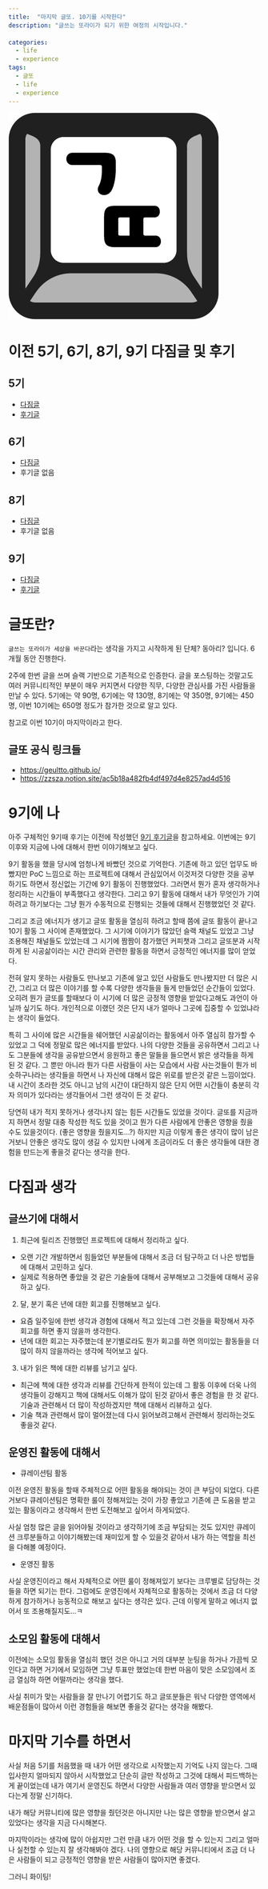 ```yaml
---
title:  "마지막 글또. 10기를 시작한다"
description: "글쓰는 또라이가 되기 위한 여정의 시작입니다."

categories:
  - life
  - experience
tags:
  - 글또
  - life
  - experience
---
```


![글또 아이콘](/assets/images/글또_아이콘.png)

# 이전 5기, 6기, 8기, 9기 다짐글 및 후기

## 5기
- [다짐글](https://baeji77.github.io/life/experience/2020_%EA%B8%80%EB%98%90_5%EA%B8%B0_%EB%8B%A4%EC%A7%90%EA%B8%80/)
- [후기글](https://baeji77.github.io/life/experience/%EA%B8%80%EB%98%90_5%EA%B8%B0_%ED%9B%84%EA%B8%B0/)

## 6기
- [다짐글](https://baeji77.github.io/life/experience/%EA%B8%80%EB%98%90_6%EA%B8%B0_%EB%8B%A4%EC%A7%90%EA%B8%80/)
- 후기글 없음

## 8기
- [다짐글](https://baeji77.github.io/life/experience/%EA%B8%80%EB%98%90_8%EA%B8%B0_%EB%8B%A4%EC%A7%90/)
- 후기글 없음

## 9기
- [다짐글](https://baeji77.github.io/life/experience/%EA%B8%80%EB%98%90_9%EA%B8%B0_%EB%8B%A4%EC%A7%90/)
- [후기글](https://baeji77.github.io/life/experience/%EA%B8%80%EB%98%90_9%EA%B8%B0_-%ED%9B%84%EA%B8%B0/)

# 글또란?

`글쓰는 또라이가 세상을 바꾼다`라는 생각을 가지고 시작하게 된 단체? 동아리? 입니다. 6개월 동안 진행한다.

2주에 한번 글을 쓰며 슬랙 기반으로 기존적으로 인증한다. 글을 포스팅하는 것말고도 여러 커뮤니티적인 부분이 매우 커지면서 다양한 직무, 다양한 관심사를 가진 사람들을 만날 수 있다. 5기에는 약 90명, 6기에는 약 130명, 8기에는 약 350명, 9기에는 450명, 이번 10기에는 650명 정도가 참가한 것으로 알고 있다.

참고로 이번 10기이 마지막이라고 한다.

## 글또 공식 링크들
- https://geultto.github.io/
- https://zzsza.notion.site/ac5b18a482fb4df497d4e8257ad4d516


# 9기에 나

아주 구체적인 9기때 후기는 이전에 작성했던 [9기 후기글](https://baeji77.github.io/life/experience/%EA%B8%80%EB%98%90_9%EA%B8%B0_-%ED%9B%84%EA%B8%B0/)을 참고하세요. 이번에는 9기 이후와 지금에 나에 대해서 한번 이야기해보고 싶다.

9기 활동을 했을 당시에 엄청나게 바빴던 것으로 기억한다. 기존에 하고 있던 업무도 바빴지만 PoC 느낌으로 하는 프로젝트에 대해서 관심있어서 이것저것 다양한 것을 공부하기도 하면서 정신없는 기간에 9기 활동이 진행했었다. 그러면서 뭔가 혼자 생각하거나 정리하는 시간들이 부족했다고 생각한다. 그리고 9기 활동에 대해서 내가 무엇인가 기여하려고 하기보다는 그냥 뭔가 수동적으로 진행되는 것들에 대해서 진행했었던 것 같다.

그리고 조금 에너지가 생기고 글또 활동을 열심히 하려고 할때 쯤에 글또 활동이 끝나고 10기 활동 그 사이에 존재했었다. 그 시기에 이야기가 많았던 슬랙 채널도 있었고 그냥 조용해진 채널들도 있었는데 그 시기에 짬짬이 참가했던 커피챗과 그리고 글또분과 시작하게 된 시공삶이라는 시간 관리와 관련한 활동을 하면서 긍정적인 에너지를 많이 얻었다.

전혀 알지 못하는 사람들도 만나보고 기존에 알고 있던 사람들도 만나봤지만 더 많은 시간, 그리고 더 많은 이야기를 할 수록 다양한 생각들을 들게 만들었던 순간들이 있었다. 오히려 뭔가 글또를 할때보다 이 시기에 더 많은 긍정적 영향을 받았다고해도 과언이 아닐까 싶기도 하다. 개인적으로 이랬던 것은 단지 내가 얼마나 그곳에 집중할 수 있었냐라는 생각이 들었다.

특히 그 사이에 많은 시간들을 쉐어했던 시공삶이라는 활동에서 아주 열심히 참가할 수 있었고 그 덕에 정말로 많은 에너지를 받았다. 나의 다양한 것들을 공유하면서 그리고 나도 그분들에 생각을 공유받으면서 응원하고 좋은 말들을 들으면서 밝은 생각들을 하게 된 것 같다. 그 뿐만 아니라 뭔가 다른 사람들이 사는 모습에서 사람 사는것들이 뭔가 비슷하구나라는 생각들을 하면서 나 자신에 대해서 많은 위로를 받은것 같은 느낌이었다. 내 시간이 초라한 것도 아니고 남의 시간이 대단하지 않은 단지 어떤 시간들이 충분히 각자 의미가 있다라는 생각들어서 그런 생각이 든 것 같다.

당연히 내가 적지 못하거나 생각나지 않는 힘든 시간들도 있었을 것이다. 글또를 지금까지 하면서 정말 대충 작성한 적도 있을 것이고 뭔가 다른 사람에게 안좋은 영향을 줬을 수도 있을것이다. (좋은 영향을 줬을지도...?) 하지만 지금 이렇게 좋은 생각이 많이 남은거보니 안좋은 생각도 많이 생길 수 있지만 나에게 조금이라도 더 좋은 생각들에 대한 경험을 만드는게 좋을것 같다는 생각을 한다.

# 다짐과 생각

## 글쓰기에 대해서

1. 최근에 릴리즈 진행했던 프로젝트에 대해서 정리하고 싶다.
  - 오랜 기간 개발하면서 힘들었던 부분들에 대해서 조금 더 탐구하고 더 나은 방법들에 대해서 고민하고 싶다.
  - 실제로 적용하면 좋았을 것 같은 기술들에 대해서 공부해보고 그것들에 대해서 공유하고 싶다.
2. 달, 분기 혹은 년에 대한 회고를 진행해보고 싶다.
  - 요즘 일주일에 한번 생각과 경험에 대해서 적고 있는데 그런 것들을 확장해서 자주 회고를 하면 좋지 않을까 생각한다.
  - 년에 대한 회고는 자주했는데 분기별로라도 뭔가 회고를 하면 의미있는 활동들을 더 많이 하지 않을까라는 생각에 적어보고 싶다.
3. 내가 읽은 책에 대한 리뷰를 남기고 싶다.
  - 최근에 책에 대한 생각과 리뷰를 간단하게 한적이 있는데 그 활동 이후에 더욱 나의 생각들이 강해지고 책에 대해서도 이해가 많이 된것 같아서 좋은 경험을 한 것 같다. 기술과 관련해서 더 많이 작성하겠지만 책에 대해서 리뷰하고 싶다. 
  - 기술 책과 관련해서 많이 멀어졌는데 다시 읽어보려고해서 관련해서 정리하는것도 좋을것 같다.


## 운영진 활동에 대해서

- 큐레이션팀 활동

이전 운영진 활동을 할때 주체적으로 어떤 활동을 해야되는 것이 큰 부담이 되었다. 다른거보다 큐레이션팀은 명확한 룰이 정해져있는 것이 가장 좋았고 기존에 큰 도움을 받고 있는 활동이라고 생각해서 한번 도전해보고 싶어서 하게되었다.

사실 엄청 많은 글을 읽어야될 것이라고 생각하기에 조금 부담되는 것도 있지만 큐레이션 크루분들하고 이야기해봤는데 재미있게 할 수 있을것 같아서 내가 하는 역할을 최선을 다해볼 예정이다.

- 운영진 활동

사실 운영진이라고 해서 자체적으로 어떤 룰이 정해져있기 보다는 크루별로 담당하는 것들을 하면 되기는 한다. 그럼에도 운영진에서 자체적으로 활동하는 것에서 조금 더 다양하게 참가하거나 능동적으로 해보고 싶다는 생각은 있다. 근데 이렇게 말하고 에너지 없어서 또 조용해질지도...ㅋ


## 소모임 활동에 대해서

이전에는 소모임 활동을 열심히 했던 것은 아니고 거의 대부분 눈팅을 하거나 가끔씩 모인다고 하면 거기에서 모임하면 그냥 투표만 했었는데 한번 마음이 맞은 소모임에서 조금 열심하 하면 어떨까라는 생각을 했다. 

사실 취미가 맞는 사람들을 잘 만나기 어렵기도 하고 글또분들은 워낙 다양한 영역에서 배운점들이 많아서 이런 경험들을 해보면 좋을것 같다는 생각을 해봤다.


# 마지막 기수를 하면서

사실 처음 5기를 처음했을 때 내가 어떤 생각으로 시작했는지 기억도 나지 않는다. 그때 입사한지 얼마되지 않아서 시작했었고 단순히 글만 작성하고 그것에 대해서 피드백하는게 끝이었는데 내가 여기서 운영진도 하면서 다양한 사람들과 여러 영향을 받으면서 있다는게 정말 신기하다.

내가 해당 커뮤니티에 많은 영향을 줬던것은 아니지만 나는 많은 영향을 받으면서 살고 있었다는 생각을 지금 다시해본다. 

마지막이라는 생각에 많이 아쉽지만 그런 만큼 내가 어떤 것을 할 수 있는지 그리고 얼마나 실천할 수 있는지 잘 생각해봐야 겠다. 나의 영향으로 해당 커뮤니티에서 조금 더 나은 사람들이 되고 긍정적인 영향을 받은 사람들이 많아지면 좋겠다. 


그러니 화이팅!



